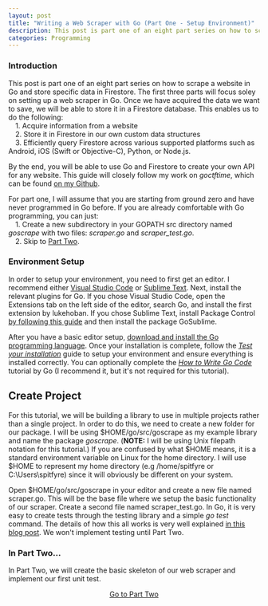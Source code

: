 ```yaml
---
layout: post
title: "Writing a Web Scraper with Go (Part One - Setup Environment)"
description: This post is part one of an eight part series on how to scrape a website in Go and store specific data in Firestore. 
categories: Programming
---
```


### Introduction

This post is part one of an eight part series on how to scrape a website in Go and store specific data in Firestore. The first three parts will focus soley on setting up a web scraper in Go. Once we have acquired the data we want to save, we will be able to store it in a Firestore database. This enables us to do the following:  
&emsp;1. Acquire information from a website  
&emsp;2. Store it in Firestore in our own custom data structures  
&emsp;3. Efficiently query Firestore across various supported platforms such as Android, iOS (Swift or Objective-C), Python, or Node.js.

By the end, you will be able to use Go and Firestore to create your own API for any website. This guide will closely follow my work on *goctftime*, which can be found [on my Github](https://github.com/spitfire55/goctftime).

For part one, I will assume that you are starting from ground zero and have never programmed in Go before. If you are already comfortable with Go programming, you can just:   
&emsp;1. Create a new subdirectory in your GOPATH src directory named *goscrape* with two files: *scraper.go* and *scraper_test.go*.   
&emsp;2. Skip to [Part Two](https://spitfy.re/2018-02-14-Writing-a-Web-Scraper-in-Go-Part-Two).

### Environment Setup

In order to setup your environment, you need to first get an editor. I recommend either [Visual Studio Code](https://code.visualstudio.com/) or [Sublime Text](https://www.sublimetext.com/). Next, install the relevant plugins for Go. If you chose Visual Studio Code, open the Extensions tab on the left side of the editor, search Go, and install the first extension by lukehoban. If you chose Sublime Text, install Package Control [by following this guide](http://www.techinfected.net/2017/06/install-and-use-package-control-sublime-text.html) and then install the package GoSublime. 

After you have a basic editor setup, [download and install the Go programming language](https://golang.org/dl/). Once your installation is complete, follow the [*Test your installation*](https://golang.org/doc/install#testing) guide to setup your environment and ensure everything is installed correctly. You can optionally complete the [*How to Write Go Code*](https://golang.org/doc/code.html) tutorial by Go (I recommend it, but it's not required for this tutorial).

## Create Project

For this tutorial, we will be building a library to use in multiple projects rather than a single project. In order to do this, we need to create a new folder for our package. I will be using $HOME/go/src/goscrape as my example library and name the package *goscrape*. (**NOTE:** I will be using Unix filepath notation for this tutorial.) If you are confused by what $HOME means, it is a standard environment variable on Linux for the home directory. I will use $HOME to represent my home directory (e.g /home/spitfyre or C:\Users\spitfyre) since it will obviously be different on your system.

Open $HOME/go/src/goscrape in your editor and create a new file named scraper.go. This will be the base file where we setup the basic functionality of our scraper. Create a second file named scraper_test.go. In Go, it is very easy to create tests through the testing library and a simple *go test* command. The details of how this all works is very well explained [in this blog post](https://blog.alexellis.io/golang-writing-unit-tests/). We won't implement testing until Part Two.

### In Part Two...  

In Part Two, we will create the basic skeleton of our web scraper and implement our first unit test.

<div style="text-align:center">
	<a href="https://spitfy.re/2018-02-14-Writing-a-Web-Scraper-in-Go-Part-Two">Go to Part Two</a>
</div>